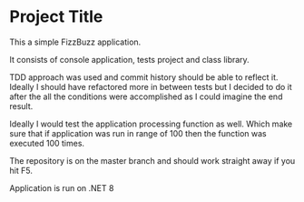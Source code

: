 
# Project Title

This a simple FizzBuzz application.

It consists of console application, tests project and class library.

TDD approach was used and commit history should be able to reflect it. Ideally I should have refactored more in between tests but I decided to do it after the all the conditions were accomplished as I could imagine the end result.

Ideally I would test the application processing function as well. Which make sure that if application was run in range of 100 then the function was executed 100 times.

The repository is on the master branch and should work straight away if you hit F5.

Application is run on .NET 8
